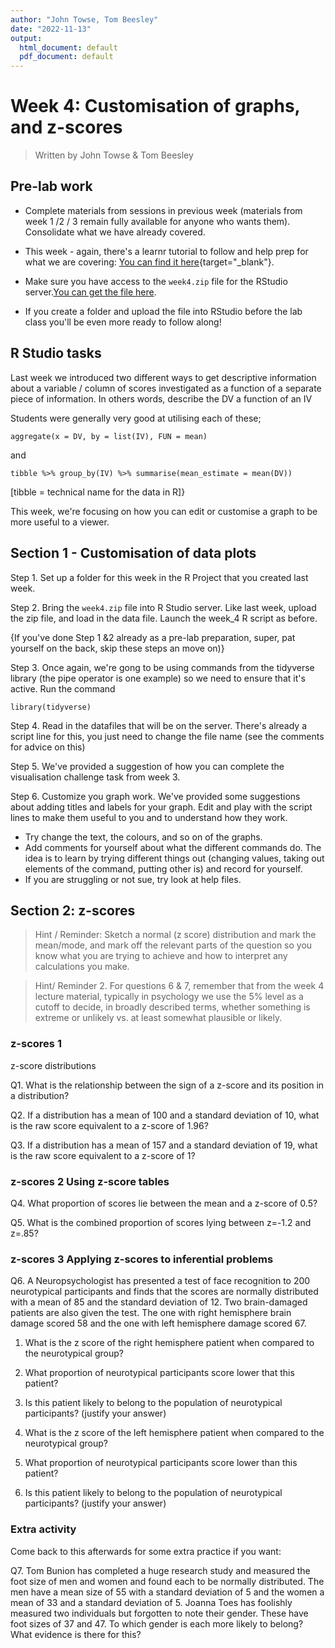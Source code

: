 ```yaml
---
author: "John Towse, Tom Beesley"
date: "2022-11-13"
output:
  html_document: default
  pdf_document: default
---
```


# Week 4: Customisation of graphs, and z-scores

> Written by John Towse & Tom Beesley

## Pre-lab work

-   Complete materials from sessions in previous week (materials from week 1 /2 / 3 remain fully available for anyone who wants them). Consolidate what we have already covered.

-   This week - again, there's a learnr tutorial to follow and help prep for what we are covering: [You can find it here](https://ma-rconnect.lancs.ac.uk/W4LabPrep/){target="_blank"}.

-   Make sure you have access to the `week4.zip` file for the RStudio server.[You can get the file here](files/Week_4/week_4.zip).

-   If you create a folder and upload the file into RStudio before the lab class you'll be even more ready to follow along!

## R Studio tasks

Last week we introduced two different ways to get descriptive information about a variable / column of scores investigated as a function of a separate piece of information. In others words, describe the DV a function of an IV

Students were generally very good at utilising each of these;

`aggregate(x = DV, by = list(IV), FUN = mean)`

and

`tibble %>% group_by(IV) %>% summarise(mean_estimate = mean(DV))`

[tibble = technical name for the data in R]}

This week, we're focusing on how you can edit or customise a graph to be more useful to a viewer.

## Section 1 - Customisation of data plots

Step 1. Set up a folder for this week in the R Project that you created last week.

Step 2. Bring the `week4.zip` file into R Studio server. Like last week, upload the zip file, and load in the data file. Launch the week_4 R script as before.

{If you've done Step 1 &2 already as a pre-lab preparation, super, pat yourself on the back, skip these steps an move on)}

Step 3. Once again, we're gong to be using commands from the tidyverse library (the pipe operator is one example) so we need to ensure that it's active. Run the command

`library(tidyverse)`

Step 4. Read in the datafiles that will be on the server. There's already a script line for this, you just need to change the file name (see the comments for advice on this)

Step 5. We've provided a suggestion of how you can complete the visualisation challenge task from week 3.

Step 6. Customize you graph work. We've provided some suggestions about adding titles and labels for your graph. Edit and play with the script lines to make them useful to you and to understand how they work.

-   Try change the text, the colours, and so on of the graphs.
-   Add comments for yourself about what the different commands do. The idea is to learn by trying different things out (changing values, taking out elements of the command, putting other is) and record for yourself.
-   If you are struggling or not sue, try look at help files.

## Section 2: z-scores

> Hint / Reminder: Sketch a normal (z score) distribution and mark the mean/mode, and mark off the relevant parts of the question so you know what you are trying to achieve and how to interpret any calculations you make.

> Hint/ Reminder 2. For questions 6 & 7, remember that from the week 4 lecture material, typically in psychology we use the 5% level as a cutoff to decide, in broadly described terms, whether something is extreme or unlikely vs. at least somewhat plausible or likely.

### z-scores 1

z-score distributions

Q1. What is the relationship between the sign of a z-score and its position in a distribution?

Q2. If a distribution has a mean of 100 and a standard deviation of 10, what is the raw score equivalent to a z-score of 1.96?

Q3. If a distribution has a mean of 157 and a standard deviation of 19, what is the raw score equivalent to a z-score of 1?

### z-scores 2 Using z-score tables

Q4. What proportion of scores lie between the mean and a z-score of 0.5?

Q5. What is the combined proportion of scores lying between z=-1.2 and z=.85?

### z-scores 3 Applying z-scores to inferential problems

Q6. A Neuropsychologist has presented a test of face recognition to 200 neurotypical participants and finds that the scores are normally distributed with a mean of 85 and the standard deviation of 12. Two brain-damaged patients are also given the test. The one with right hemisphere brain damage scored 58 and the one with left hemisphere damage scored 67.

1.  What is the z score of the right hemisphere patient when compared to the neurotypical group?

2.  What proportion of neurotypical participants score lower that this patient?

3.  Is this patient likely to belong to the population of neurotypical participants? (justify your answer)

4.  What is the z score of the left hemisphere patient when compared to the neurotypical group?

5.  What proportion of neurotypical participants score lower than this patient?

6.  Is this patient likely to belong to the population of neurotypical participants? (justify your answer)

### Extra activity

Come back to this afterwards for some extra practice if you want:

Q7. Tom Bunion has completed a huge research study and measured the foot size of men and women and found each to be normally distributed. The men have a mean size of 55 with a standard deviation of 5 and the women a mean of 33 and a standard deviation of 5. Joanna Toes has foolishly measured two individuals but forgotten to note their gender. These have foot sizes of 37 and 47. To which gender is each more likely to belong? What evidence is there for this?
